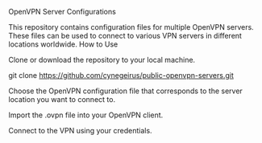 OpenVPN Server Configurations

This repository contains configuration files for multiple OpenVPN servers. These files can be used to connect to various VPN servers in different locations worldwide.
How to Use

Clone or download the repository to your local machine.

git clone https://github.com/cynegeirus/public-openvpn-servers.git

Choose the OpenVPN configuration file that corresponds to the server location you want to connect to.

Import the .ovpn file into your OpenVPN client.

Connect to the VPN using your credentials.
